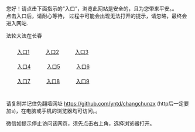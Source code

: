 您好！请点击下面指示的“入口”，浏览此网站是安全的，且为您带来平安。。 <br/>
点击入口后，请耐心等待， 过程中可能会出现无法打开的提示，请忽略，最终会进入网站. </br>

法轮大法在长春<br/>
<div style="padding:10px"><a style="margin:20px" target="_blank" href="https://dben20i88kjgg.cloudfront.net/2Qpsp?dtmscnsg" id="ccLink1" rel="nofollow">入口1</a> <a target="_blank" style="margin:20px" href="https://d31xh8kvm79g7n.cloudfront.net/2Qpsp?psqcqyf" id="ccLink2" rel="nofollow">入口2</a> <a style="margin:20px" target="_blank" href="https://d3ltrx8vtn1afb.cloudfront.net/2Qpsp?uaohfhrt" id="ccLink3" rel="nofollow">入口3</a></div>

<div style="padding:10px" ><a style="margin:20px" target="_blank" href="https://dben20i88kjgg.cloudfront.net/2Qpsp?dtmscnsg" id="ccLink4" rel="nofollow">入口4</a> <a style="margin:20px" href="https://d31xh8kvm79g7n.cloudfront.net/2Qpsp?psqcqyf" target="_blank" id="ccLink5" rel="nofollow">入口5</a> <a style="margin:20px" href="https://d3ltrx8vtn1afb.cloudfront.net/2Qpsp?uaohfhrt" target="_blank" id="ccLink6" rel="nofollow">入口6</a></div>

<div style="padding:10px"><a style="margin:20px" target="_blank" href="https://dben20i88kjgg.cloudfront.net/2Qpsp?dtmscnsg" id="ccLink7" rel="nofollow">入口7</a> <a style="margin:20px" href="https://d31xh8kvm79g7n.cloudfront.net/2Qpsp?psqcqyf" target="_blank" id="ccLink8" rel="nofollow">入口8</a> <a style="margin:20px" target="_blank" href="https://d3ltrx8vtn1afb.cloudfront.net/2Qpsp?uaohfhrt" id="ccLink9" rel="nofollow">入口9</a></div>

<br/>



请复制并记住免翻墙网址 https://github.com/yntd/changchunzx (http后一定要加s)，在电脑或手机的浏览器均可访问。。<br/>

微信如提示停止访问该网页，须先点击右上角，选择浏览器打开。
